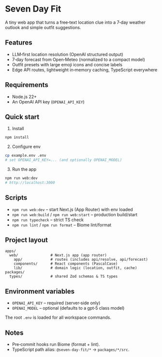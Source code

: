 # Seven Day Fit

A tiny web app that turns a free‑text location clue into a 7‑day weather outlook and simple outfit suggestions.

## Features

- LLM‑first location resolution (OpenAI structured output)
- 7‑day forecast from Open‑Meteo (normalized to a compact model)
- Outfit presets with large emoji icons and concise labels
- Edge API routes, lightweight in‑memory caching, TypeScript everywhere

## Requirements

- Node.js 22+
- An OpenAI API key (`OPENAI_API_KEY`)

## Quick start

1) Install

```bash
npm install
```

2) Configure env

```bash
cp example.env .env
# set OPENAI_API_KEY=... (and optionally OPENAI_MODEL)
```

3) Run the app

```bash
npm run web:dev
# http://localhost:3000
```

## Scripts

- `npm run web:dev` – start Next.js (App Router) with env loaded
- `npm run web:build` / `npm run web:start` – production build/start
- `npm run typecheck` – strict TS check
- `npm run lint` / `npm run format` – Biome lint/format

## Project layout

```
apps/
  web/               # Next.js app (app router)
    app/             # routes (includes api/resolve, api/forecast)
    components/      # React components (PascalCase)
    lib/             # domain logic (location, outfit, cache)
packages/
  types/             # shared Zod schemas & TS types
```

## Environment variables

- `OPENAI_API_KEY` – required (server‑side only)
- `OPENAI_MODEL` – optional (defaults to a gpt‑5 class model)

The root `.env` is loaded for all workspace commands.

## Notes

- Pre‑commit hooks run Biome (format + lint).
- TypeScript path alias: `@seven-day-fit/*` → `packages/*/src`.
